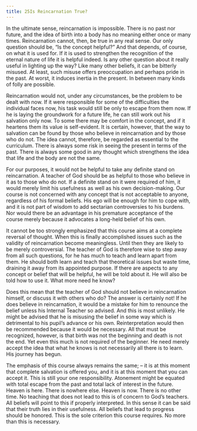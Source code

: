 ```yaml
---
title: 25Is Reincarnation True?
---
```


In the ultimate sense, reincarnation is impossible. There is no past nor
future, and the idea of birth into a body has no meaning either once or
many times. Reincarnation cannot, then, be true in any real sense. Our
only question should be, “Is the concept helpful?” And that depends, of
course, on what it is used for. If it is used to strengthen the
recognition of the eternal nature of life it is helpful indeed. Is any
other question about it really useful in lighting up the way? Like many
other beliefs, it can be bitterly misused. At least, such misuse offers
preoccupation and perhaps pride in the past. At worst, it induces
inertia in the present. In between many kinds of folly are possible.

Reincarnation would not, under any circumstances, be the problem to be
dealt with now. If it were responsible for some of the difficulties the
individual faces now, his task would still be only to escape from them
now. If he is laying the groundwork for a future life, he can still work
out his salvation only now. To some there may be comfort in the concept,
and if it heartens them its value is self-evident. It is certain,
however, that the way to salvation can be found by those who believe in
reincarnation and by those who do not. The idea cannot, therefore, be
regarded as essential to the curriculum. There is always some risk in
seeing the present in terms of the past. There is always some good in
any thought which strengthens the idea that life and the body are not
the same.

For our purposes, it would not be helpful to take any definite stand on
reincarnation. A teacher of God should be as helpful to those who
believe in it as to those who do not. If a definite stand on it were
required of him, it would merely limit his usefulness as well as his own
decision-making. Our course is not concerned with any concept that is
not acceptable to anyone, regardless of his formal beliefs. His ego will
be enough for him to cope with, and it is not part of wisdom to add
sectarian controversies to his burdens. Nor would there be an advantage
in his premature acceptance of the course merely because it advocates a
long-held belief of his own.

It cannot be too strongly emphasized that this course aims at a complete
reversal of thought. When this is finally accomplished issues
such as the validity of reincarnation become meaningless. Until then
they are likely to be merely controversial. The teacher of God is
therefore wise to step away from all such questions, for he has much to
teach and learn apart from them. He should both learn and teach that
theoretical issues but waste time, draining it away from its appointed
purpose. If there are aspects to any concept or belief that will be
helpful, he will be told about it. He will also be told how to use it.
What more need he know?

Does this mean that the teacher of God should not believe in
reincarnation himself, or discuss it with others who do? The answer is
certainly not! If he does believe in reincarnation, it would be a
mistake for him to renounce the belief unless his Internal Teacher so
advised. And this is most unlikely. He might be advised that he is
misusing the belief in some way which is detrimental to his pupil’s
advance or his own. Reinterpretation would then be recommended because
it would be necessary. All that must be recognized, however, is that
birth was not the beginning and death is not the end. Yet even this much
is not required of the beginner. He need merely accept the idea that
what he knows is not necessarily all there is to learn. His journey has
begun.

The emphasis of this course always remains the same; – it is at this
moment that complete salvation is offered you, and it is at this moment
that you can accept it. This is still your one responsibility. Atonement
might be equated with total escape from the past and total lack of
interest in the future. Heaven is here. There is nowhere else. Heaven is
now. There is no other time. No teaching that does not lead to this is
of concern to God’s teachers. All beliefs will point to this if properly
interpreted. In this sense it can be said that their truth lies in their
usefulness. All beliefs that lead to progress should be honored. This is
the sole criterion this course requires. No more than this is necessary.

